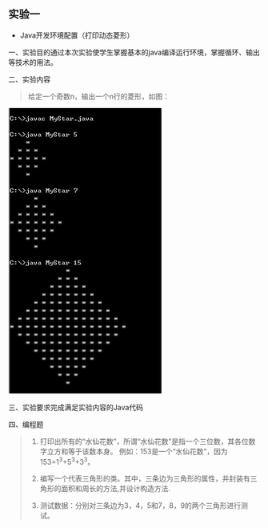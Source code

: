 ## 实验一
- Java开发环境配置（打印动态菱形）

一、实验目的通过本次实验使学生掌握基本的java编译运行环境，掌握循环、输出等技术的用法。

二、实验内容
> 给定一个奇数n，输出一个n行的菱形，如图：
> 
<img src="image1.png">

三、实验要求完成满足实验内容的Java代码

四、编程题
> 1. 打印出所有的“水仙花数”，所谓“水仙花数”是指一个三位数，其各位数字立方和等于该数本身。
例如：153是一个“水仙花数”，因为153=1<sup>3</sup>+5<sup>3</sup>+3<sup>3</sup>。
> 
>
> 2. 编写一个代表三角形的类。其中，三条边为三角形的属性，并封装有三角形的面积和周长的方法,并设计构造方法.
>
>
> 3. 测试数据：分别对三条边为3，4，5和7，8，9的两个三角形进行测试。
